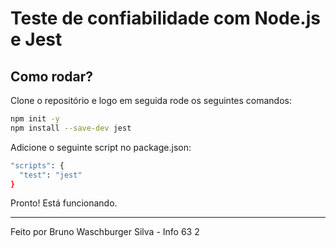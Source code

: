 # Teste de confiabilidade com Node.js e Jest

## Como rodar?
Clone o repositório e logo em seguida rode os seguintes comandos:
 ```bash
npm init -y
npm install --save-dev jest
```

Adicione o seguinte script no package.json:
```bash
"scripts": {
  "test": "jest"
}
```

Pronto! Está funcionando.

---
Feito por Bruno Waschburger Silva - Info 63 2
